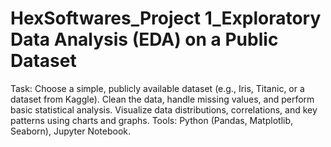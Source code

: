 # HexSoftwares_Project 1_Exploratory Data Analysis (EDA) on a Public Dataset
Task:
Choose a simple, publicly available dataset (e.g., Iris, Titanic, or a dataset
from Kaggle).
Clean the data, handle missing values, and perform basic statistical analysis.
Visualize data distributions, correlations, and key patterns using charts
and graphs.
Tools: Python (Pandas, Matplotlib, Seaborn), Jupyter Notebook.
